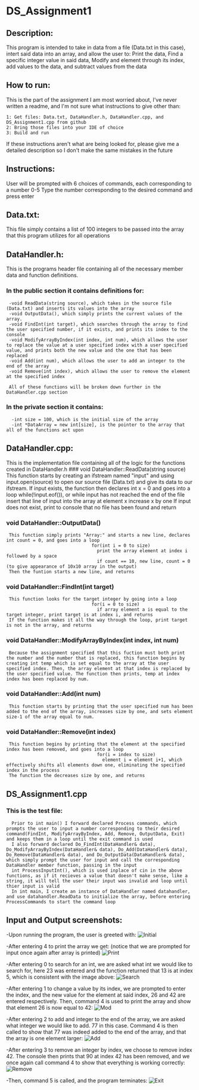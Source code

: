 # DS_Assignment1

## Description:
  This program is intended to take in data from a file (Data.txt in this case), intert said data into an array, and allow the user to: Print the data, Find a specific integer value in said data, Modify and element through its index, add values to the data, and subtract values from the data

## How to run:
  This is the part of the assignment I am most worried about, I've never written a readme, and I'm not sure what instructions to give other than:
  
    1: Get files: Data.txt, DataHandler.h, DataHandler.cpp, and DS_Assignment1.cpp from github
    2: Bring those files into your IDE of choice
    3: Build and run
    
  If these instructions aren't what are being looked for, please give me a detailed description so I don't make the same mistakes in the future

## Instructions:
  User will be prompted with 6 choices of commands, each corresponding to a number 0-5
  Type the number corresponding to the desired command and press enter

## Data.txt:
  This file simply contains a list of 100 integers to be passed into the array that this program utilizes for all operations

## DataHandler.h:
  This is the programs header file containing all of the necessary member data and function definitions.
   ### In the public section it contains definitions for:
    
     -void ReadData(string source), which takes in the source file (Data.txt) and inserts its values into the array
     -void OutputData(), which simply prints the current values of the array.
     -void FindInt(int target), which searches through the array to find the user specified number, if it exists, and prints its index to the console
     -void ModifyArrayByIndex(int index, int num), which allows the user to replace the value at a user specified index with a user specified value, and prints both the new value and the one that has been replaced
     -void Add(int num), which allows the user to add an integer to the end of the array
     -void Remove(int index), which allows the user to remove the element at the specified index
     
     All of these functions will be broken down further in the DataHandler.cpp section
   ### In the private section it contains:
      -int size = 100, which is the initial size of the array
      -int *DataArray = new int[size], is the pointer to the array that all of the functions act upon

## DataHandler.cpp:

  This is the implementation file containing all of the logic for the functions created in DataHandler.h
    ### void DataHandler::ReadData(string source)
      This function starts by creating an ifstream named "input" and using input.open(source) to open our source file (Data.txt) and give its data to our ifstream.
      If input exists, the function then declares int x = 0 and goes into a loop
                                    while(!input.eof()), or while input has not reached the end of the file
                                      insert that line of input into the array at element x
                                      increase x by one
     If input does not exist, print to console that no file has been found and return
     
   ### void DataHandler::OutputData()
     This function simply prints "Array:" and starts a new line, declares int count = 0, and goes into a loop
                                    for(int i = 0 to size)
                                      print the array element at index i followed by a space
                                      if count == 10, new line, count = 0 (to give appearance of 10x10 array in the output)
     Then the funtion starts a new line, and returns
     
   ### void DataHandler::FindInt(int target)
     This function looks for the target integer by going into a loop
                                    for(i = 0 to size)
                                      if array element a is equal to the target integer, print target is at index i, and returns
     If the function makes it all the way through the loop, print target is not in the array, and returns
     
   ### void DataHandler::ModifyArrayByIndex(int index, int num)
     Because the assignment specified that this fuction must both print the number and the number that is replaced, this function begins by creating int temp which is set equal to the array at the user specified index. Then, the array element at that index is replaced by the user specified value. The function then prints, temp at index index has been replaced by num.
     
   ### void DataHandler::Add(int num)
     This function starts by printing that the user specified num has been added to the end of the array, increases size by one, and sets element size-1 of the array equal to num.
     
   ### void DataHandler::Remove(int index)
     This function begins by printing that the element at the specified index has been removed, and goes into a loop
                                      for(i = index to size)
                                        element i = element i+1, which effectively shifts all elements down one, eliminating the specified index in the process
     The function the decreases size by one, and returns

## DS_Assignment1.cpp
  ### This is the test file:
      Prior to int main() I forward declared Process commands, which prompts the user to input a number corresponding to their desired command(FindInt, ModifyArrayByIndex, Add, Remove, OutputData, Exit) and keeps them in a loop until the exit command is used
      I also forward declared Do_FindInt(DataHandler& data), Do_ModifyArrayByIndex(DataHandler& data), Do_Add(DataHandler& data), Do_Remove(DataHandler& data), and Do_OutputData(DataHandler& data), which simply prompt the user for input and call the corresponding DataHandler member function, passing in the input
      int ProcessInputInt(), which is used inplace of cin in the above functions, as if it recieves a value that doesn't make sense, like a string, it will tell the user their input was invalid and loop until thier input is valid 
      In int main, I create an instance of DataHandler named datahandler, and use datahandler.ReadData to initialize the array, before entering ProcessCommands to start the command loop

## Input and Output screenshots:
  -Upon running the program, the user is greeted with:
  ![Initial](https://user-images.githubusercontent.com/113874835/191409962-d21f18e3-bdec-4e2a-ae5b-82115c4cb763.png)
  
  -After entering 4 to print the array we get: (notice that we are prompted for input once again after array is printed)
  ![Print](https://user-images.githubusercontent.com/113874835/192079155-757edc90-c6d1-4fde-b121-6218fcc3b4f4.png)
  
  -After entering 0 to search for an int, we are asked what int we would like to search for, here 23 was entered and the function returned that 13 is at index 5, which is consistent with the image above:
  ![Search](https://user-images.githubusercontent.com/113874835/192079189-71bc5afb-7d5d-4e71-bc69-2306a438e784.png)
  
  -After entering 1 to change a value by its index, we are prompted to enter the index, and the new value for the element at said index, 26 and 42 are entered respectively. Then, command 4 is used to print the array and show that element 26 is now equal to 42:
  ![Mod](https://user-images.githubusercontent.com/113874835/192079237-18ffac90-6e2d-4ab2-8aaa-40e754f8ce9f.png)
  
  -After entering 2 to add and integer to the end of the array, we are asked what integer we would like to add. 77 in this case. Command 4 is then called to show that 77 was indeed added to the end of the array, and that the array is one element larger:
  ![Add](https://user-images.githubusercontent.com/113874835/192079265-673b9cc3-621a-491a-a792-0f4772d5e058.png)
  
  -After entering 3 to remove an integer by index, we choose to remove index 42. The console then prints that 90 at index 42 has been removed, and we once again call command 4 to show that everything is working correctly:
  ![Remove](https://user-images.githubusercontent.com/113874835/192079298-00e6819a-c48c-4874-85d5-e6bb2d7860b1.png)
  
  -Then, command 5 is called, and the program terminates:
  ![Exit](https://user-images.githubusercontent.com/113874835/191411252-fd860c32-e449-41e0-8a90-b89dd2373156.png)



